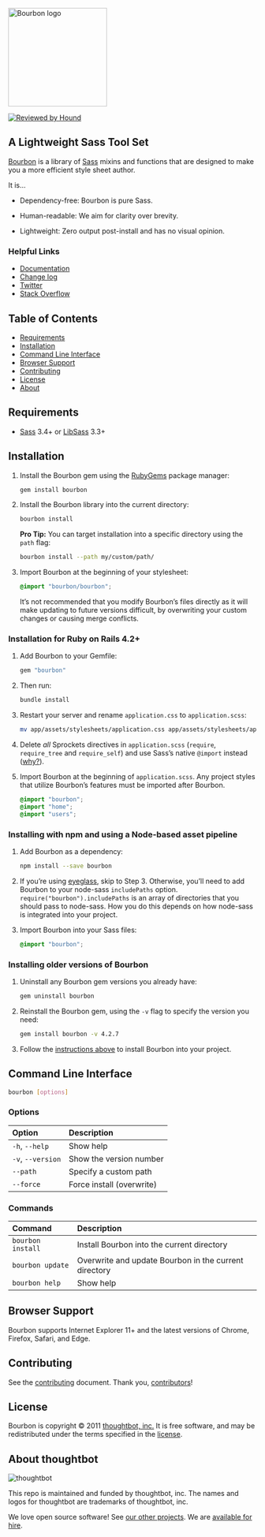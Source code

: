 [<img src="https://images.thoughtbot.com/bourbon/bourbon-logo.svg" width="200" alt="Bourbon logo">][Bourbon]

[![Reviewed by Hound](https://img.shields.io/badge/Reviewed_by-Hound-8E64B0.svg)](https://houndci.com)

## A Lightweight Sass Tool Set

[Bourbon] is a library of [Sass] mixins and functions that are designed to make
you a more efficient style sheet author.

It is…

- Dependency-free: Bourbon is pure Sass.
- Human-readable: We aim for clarity over brevity.
- Lightweight: Zero output post-install and has no visual opinion.

  [Bourbon]: https://www.bourbon.io/
  [Sass]: http://sass-lang.com

### Helpful Links

- [Documentation](https://www.bourbon.io/docs/latest/)
- [Change log](CHANGELOG.md)
- [Twitter](https://twitter.com/bourbonsass)
- [Stack Overflow](https://stackoverflow.com/questions/tagged/bourbon)

## Table of Contents

- [Requirements](#requirements)
- [Installation](#installation)
- [Command Line Interface](#command-line-interface)
- [Browser Support](#browser-support)
- [Contributing](#contributing)
- [License](#license)
- [About](#about)

## Requirements

- [Sass] 3.4+ or [LibSass] 3.3+

  [Sass]: https://github.com/sass/sass
  [LibSass]: https://github.com/sass/libsass

## Installation

1. Install the Bourbon gem using the [RubyGems] package manager:

    ```bash
    gem install bourbon
    ```

1. Install the Bourbon library into the current directory:

    ```bash
    bourbon install
    ```

    **Pro Tip:** You can target installation into a specific directory using the
    `path` flag:

    ```bash
    bourbon install --path my/custom/path/
    ```

1. Import Bourbon at the beginning of your stylesheet:

    ```scss
    @import "bourbon/bourbon";
    ```

    It’s not recommended that you modify Bourbon’s files directly as it will
    make updating to future versions difficult, by overwriting your custom
    changes or causing merge conflicts.

  [RubyGems]: https://rubygems.org

### Installation for Ruby on Rails 4.2+

1. Add Bourbon to your Gemfile:

    ```ruby
    gem "bourbon"
    ```

1. Then run:

    ```bash
    bundle install
    ```

1. Restart your server and rename `application.css` to `application.scss`:

    ```bash
    mv app/assets/stylesheets/application.css app/assets/stylesheets/application.scss
    ```

1. Delete _all_ Sprockets directives in `application.scss` (`require`,
   `require_tree` and `require_self`) and use Sass’s native `@import` instead
   ([why?][sass-import]).

1. Import Bourbon at the beginning of `application.scss`. Any project styles
   that utilize Bourbon’s features must be imported after Bourbon.

    ```scss
    @import "bourbon";
    @import "home";
    @import "users";
    ```

  [sass-import]: https://content.pivotal.io/blog/structure-your-sass-files-with-import

### Installing with npm and using a Node-based asset pipeline

1. Add Bourbon as a dependency:

    ```bash
    npm install --save bourbon
    ```

1. If you’re using [eyeglass], skip to Step 3. Otherwise, you’ll need to add
   Bourbon to your node-sass `includePaths` option.
   `require("bourbon").includePaths` is an array of directories that you should
   pass to node-sass. How you do this depends on how node-sass is integrated
   into your project.

1. Import Bourbon into your Sass files:

    ```scss
    @import "bourbon";
    ```

  [eyeglass]: https://github.com/sass-eyeglass/eyeglass

### Installing older versions of Bourbon

1. Uninstall any Bourbon gem versions you already have:

    ```bash
    gem uninstall bourbon
    ```

1. Reinstall the Bourbon gem, using the `-v` flag to specify the version
   you need:

    ```bash
    gem install bourbon -v 4.2.7
    ```

1. Follow the [instructions above](#installation) to install Bourbon into
   your project.

## Command Line Interface

```bash
bourbon [options]
```

### Options

| Option            | Description               |
| :---------------- | :------------------------ |
| `-h`, `--help`    | Show help                 |
| `-v`, `--version` | Show the version number   |
| `--path`          | Specify a custom path     |
| `--force`         | Force install (overwrite) |

### Commands

| Command           | Description                                           |
| :---------------- | :---------------------------------------------------- |
| `bourbon install` | Install Bourbon into the current directory            |
| `bourbon update`  | Overwrite and update Bourbon in the current directory |
| `bourbon help`    | Show help                                             |

## Browser Support

Bourbon supports Internet Explorer 11+ and the latest versions of Chrome,
Firefox, Safari, and Edge.

## Contributing

See the [contributing] document. Thank you, [contributors]!

  [contributing]: CONTRIBUTING.md
  [contributors]: https://github.com/thoughtbot/bourbon/graphs/contributors

## License

Bourbon is copyright © 2011 [thoughtbot, inc.][thoughtbot] It is free
software, and may be redistributed under the terms specified in the [license].

  [license]: LICENSE.md

<!-- START /templates/footer.md -->
## About thoughtbot

![thoughtbot](https://thoughtbot.com/thoughtbot-logo-for-readmes.svg)

This repo is maintained and funded by thoughtbot, inc.
The names and logos for thoughtbot are trademarks of thoughtbot, inc.

We love open source software!
See [our other projects][community].
We are [available for hire][hire].

[community]: https://thoughtbot.com/community?utm_source=github
[hire]: https://thoughtbot.com/hire-us?utm_source=github


<!-- END /templates/footer.md -->

[thoughtbot]: https://thoughtbot.com?utm_source=github
